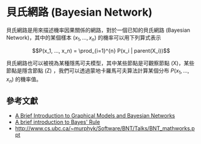 # 貝氏網路 (Bayesian Network)

貝氏網路是用來描述機率因果關係的網路，對於一個已知的貝氏網路 (Bayesian Network)，其中的某個樣本 $`(x_1, ..., x_n)`$  的機率可以用下列算式表示

```math
P(x_1, ..., x_n) = \prod_{i=1}^{n} P(x_i | parent(X_i))
```

貝氏網路也可以被視為某種隱馬可夫模型，其中某些節點是可觀察節點 (X)，某些節點是隱含節點 (Z) ，我們可以透過蒙地卡羅馬可夫算法計算某個分布 $`P(x_1, ..., x_n)`$ 的機率值。

## 參考文獻

* [A Brief Introduction to Graphical Models and Bayesian Networks](http://www.cs.ubc.ca/~murphyk/Bayes/bnintro.html)
* [A brief introduction to Bayes' Rule](http://www.cs.ubc.ca/~murphyk/Bayes/bayesrule.html)
* http://www.cs.ubc.ca/~murphyk/Software/BNT/Talks/BNT_mathworks.ppt
